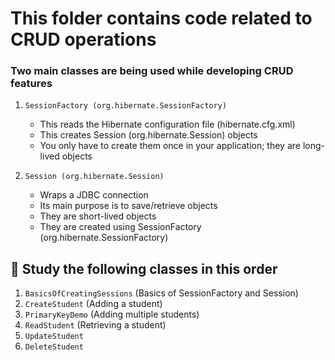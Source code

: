 # This folder contains code related to CRUD operations


### Two main classes are being used while developing CRUD features

1. `SessionFactory (org.hibernate.SessionFactory)`
	- This reads the Hibernate configuration file (hibernate.cfg.xml)
	- This creates Session (org.hibernate.Session) objects
	- You only have to create them once in your application; they are long-lived objects

2. `Session (org.hibernate.Session)`
	- Wraps a JDBC connection
	- Its main purpose is to save/retrieve objects
	- They are short-lived objects
	- They are created using SessionFactory (org.hibernate.SessionFactory)
	
	
	
## 📌 Study the following classes in this order

1. `BasicsOfCreatingSessions` (Basics of SessionFactory and Session)
2. `CreateStudent` (Adding a student)
3. `PrimaryKeyDemo` (Adding multiple students)
4. `ReadStudent` (Retrieving a student)
5. `UpdateStudent`
6. `DeleteStudent`
